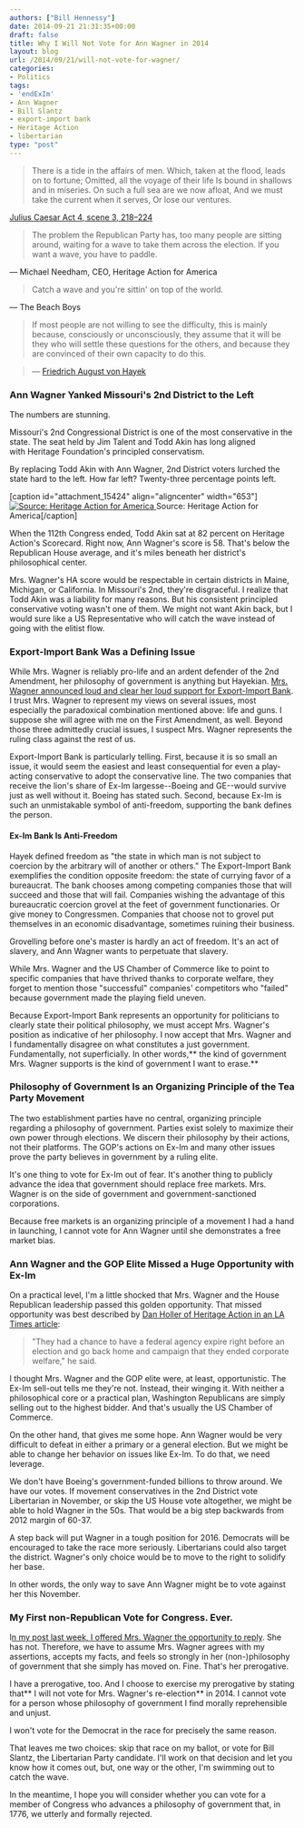 ```yaml
---
authors: ["Bill Hennessy"]
date: 2014-09-21 21:31:35+00:00
draft: false
title: Why I Will Not Vote for Ann Wagner in 2014
layout: blog
url: /2014/09/21/will-not-vote-for-wagner/
categories:
- Politics
tags:
- 'endExIm'
- Ann Wagner
- Bill Slantz
- export-import bank
- Heritage Action
- libertarian
type: "post"
---
```


> There is a tide in the affairs of men.
Which, taken at the flood, leads on to fortune;
Omitted, all the voyage of their life
Is bound in shallows and in miseries.
On such a full sea are we now afloat,
And we must take the current when it serves,
Or lose our ventures.

[Julius Caesar Act 4, scene 3, 218–224](https://www.enotes.com/jc-text/act-iv-scene-iii#jul-4-3-243)







> The problem the Republican Party has, too many people are sitting around, waiting for a wave to take them across the election. If you want a wave, you have to paddle.

— Michael Needham, CEO, Heritage Action for America







> Catch a wave and you're sittin' on top of the world.

— The Beach Boys







> If most people are not willing to see the difficulty, this is mainly because, consciously or unconsciously, they assume that it will be they who will settle these questions for the others, and because they are convinced of their own capacity to do this.

> 
> — [Friedrich August von Hayek](https://www.brainyquote.com/quotes/authors/f/friedrich_august_von_haye.html)
> 
> 






### Ann Wagner Yanked Missouri's 2nd District to the Left



The numbers are stunning.

Missouri's 2nd Congressional District is one of the most conservative in the state. The seat held by Jim Talent and Todd Akin has long aligned with Heritage Foundation's principled conservatism.

By replacing Todd Akin with Ann Wagner, 2nd District voters lurched the state hard to the left. How far left? Twenty-three percentage points left.

[caption id="attachment_15424" align="aligncenter" width="653"][![Source: Heritage Action for America](https://hennessysview.com/wp-content/uploads/2014/09/MO-2-Heritage-Scores.png)
](https://hennessysview.com/wp-content/uploads/2014/09/MO-2-Heritage-Scores.png) Source: Heritage Action for America[/caption]

When the 112th Congress ended, Todd Akin sat at 82 percent on Heritage Action's Scorecard. Right now, Ann Wagner's score is 58. That's below the Republican House average, and it's miles beneath her district's philosophical center.

Mrs. Wagner's HA score would be respectable in certain districts in Maine, Michigan, or California. In Missouri's 2nd, they're disgraceful. I realize that Todd Akin was a liability for many reasons. But his consistent principled conservative voting wasn't one of them. We might not want Akin back, but I would sure like a US Representative who will catch the wave instead of going with the elitist flow.



### Export-Import Bank Was a Defining Issue



While Mrs. Wagner is reliably pro-life and an ardent defender of the 2nd Amendment, her philosophy of government is anything but Hayekian. [Mrs. Wagner announced loud and clear her loud support for Export-Import Bank](https://hennessysview.com/2014/09/10/heres-ex-im-facts-ann-wagner-claire-mccaskill-wont-tell/). I trust Mrs. Wagner to represent my views on several issues, most especially the paradoxical combination mentioned above: life and guns. I suppose she will agree with me on the First Amendment, as well. Beyond those three admittedly crucial issues, I suspect Mrs. Wagner represents the ruling class against the rest of us.

Export-Import Bank is particularly telling. First, because it is so small an issue, it would seem the easiest and least consequential for even a play-acting conservative to adopt the conservative line. The two companies that receive the lion's share of Ex-Im largesse--Boeing and GE--would survive just as well without it. Boeing has stated such. Second, because Ex-Im is such an unmistakable symbol of anti-freedom, supporting the bank defines the person.



#### Ex-Im Bank Is Anti-Freedom



Hayek defined freedom as "the state in which man is not subject to coercion by the arbitrary will of another or others." The Export-Import Bank exemplifies the condition opposite freedom: the state of currying favor of a bureaucrat. The bank chooses among competing companies those that will succeed and those that will fail. Companies wishing the advantage of this bureaucratic coercion grovel at the feet of government functionaries. Or give money to Congressmen. Companies that choose not to grovel put themselves in an economic disadvantage, sometimes ruining their business.

Grovelling before one's master is hardly an act of freedom. It's an act of slavery, and Ann Wagner wants to perpetuate that slavery.

While Mrs. Wagner and the US Chamber of Commerce like to point to specific companies that have thrived thanks to corporate welfare, they forget to mention those "successful" companies' competitors who "failed" because government made the playing field uneven.

Because Export-Import Bank represents an opportunity for politicians to clearly state their political philosophy, we must accept Mrs. Wagner's position as indicative of her philosophy. I now accept that Mrs. Wagner and I fundamentally disagree on what constitutes a just government. Fundamentally, not superficially. In other words,** the kind of government Mrs. Wagner supports is the kind of government I want to erase.**



### Philosophy of Government Is an Organizing Principle of the Tea Party Movement



The two establishment parties have no central, organizing principle regarding a philosophy of government. Parties exist solely to maximize their own power through elections. We discern their philosophy by their actions, not their platforms. The GOP's actions on Ex-Im and many other issues prove the party believes in government by a ruling elite.

It's one thing to vote for Ex-Im out of fear. It's another thing to publicly advance the idea that government should replace free markets. Mrs. Wagner is on the side of government and government-sanctioned corporations.

Because free markets is an organizing principle of a movement I had a hand in launching, I cannot vote for Ann Wagner until she demonstrates a free market bias.



### Ann Wagner and the GOP Elite Missed a Huge Opportunity with Ex-Im



On a practical level, I'm a little shocked that Mrs. Wagner and the House Republican leadership passed this golden opportunity. That missed opportunity was best described by [Dan Holler of Heritage Action in an LA Times article](https://www.latimes.com/business/la-fi-export-import-bank-20140920-story.html):



> 

> 
> "They had a chance to have a federal agency expire right before an election and go back home and campaign that they ended corporate welfare," he said.
> 
> 






I thought Mrs. Wagner and the GOP elite were, at least, opportunistic. The Ex-Im sell-out tells me they're not. Instead, their winging it. With neither a philosophical core or a practical plan, Washington Republicans are simply selling out to the highest bidder. And that's usually the US Chamber of Commerce.





On the other hand, that gives me some hope. Ann Wagner would be very difficult to defeat in either a primary or a general election. But we might be able to change her behavior on issues like Ex-Im. To do that, we need leverage.





We don't have Boeing's government-funded billions to throw around. We have our votes. If movement conservatives in the 2nd District vote Libertarian in November, or skip the US House vote altogether, we might be able to hold Wagner in the 50s. That would be a big step backwards from 2012 margin of 60-37.





A step back will put Wagner in a tough position for 2016. Democrats will be encouraged to take the race more seriously. Libertarians could also target the district. Wagner's only choice would be to move to the right to solidify her base.





In other words, the only way to save Ann Wagner might be to vote against her this November.





### My First non-Republican Vote for Congress. Ever.





I[n my post last week, I offered Mrs. Wagner the opportunity to reply](https://hennessysview.com/2014/09/10/heres-ex-im-facts-ann-wagner-claire-mccaskill-wont-tell/). She has not. Therefore, we have to assume Mrs. Wagner agrees with my assertions, accepts my facts, and feels so strongly in her (non-)philosophy of government that she simply has moved on. Fine. That's her prerogative.



I have a prerogative, too. And I choose to exercise my prerogative by stating that** I will not vote for Mrs. Wagner's re-election** in 2014. I cannot vote for a person whose philosophy of government I find morally reprehensible and unjust.

I won't vote for the Democrat in the race for precisely the same reason.

That leaves me two choices: skip that race on my ballot, or vote for Bill Slantz, the Libertarian Party candidate. I'll work on that decision and let you know how it comes out, but, one way or the other, I'm swimming out to catch the wave.

In the meantime, I hope you will consider whether you can vote for a member of Congress who advances a philosophy of government that, in 1776, we utterly and formally rejected.
